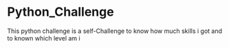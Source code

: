 # Python_Challenge
This python challenge is a self-Challenge to know how much skills i got and to known which level am i

